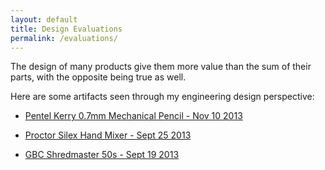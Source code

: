 ```yaml
---
layout: default
title: Design Evaluations
permalink: /evaluations/
---
```


The design of many products give them more value than the sum of their parts, with the opposite being true as well.

Here are some artifacts seen through my engineering design perspective:

 - [Pentel Kerry 0.7mm Mechanical Pencil - Nov 10 2013](pentelpencil.html)

 - [Proctor Silex Hand Mixer - Sept 25 2013](handmixer.html)
 
 - [GBC Shredmaster 50s - Sept 19 2013](shredder.html)
 